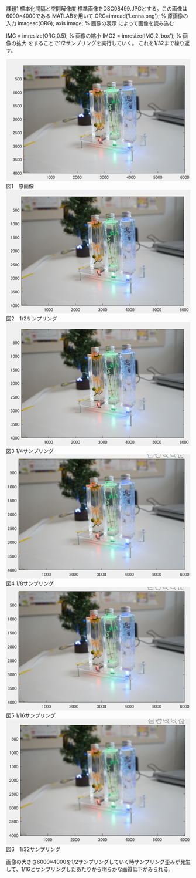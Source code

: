 課題1 標本化間隔と空間解像度
標準画像をDSC08499.JPGとする。この画像は6000×4000である
MATLABを用いて
ORG=imread('Lenna.png'); % 原画像の入力
imagesc(ORG); axis image; % 画像の表示
によって画像を読み込む

IMG = imresize(ORG,0.5); % 画像の縮小
IMG2 = imresize(IMG,2,'box'); % 画像の拡大
をすることで1/2サンプリングを実行していく。
これを1/32まで繰り返す。

![](https://github.com/Tomiyoshi-Takafumi/lecture_image_processing/blob/master/%E8%AA%B2%E9%A1%8C%E7%94%BB%E5%83%8F/1-1.png)  
図1　原画像   
![](https://github.com/Tomiyoshi-Takafumi/lecture_image_processing/blob/master/%E8%AA%B2%E9%A1%8C%E7%94%BB%E5%83%8F/1-2.png)  
図2　1/2サンプリング   
![](https://github.com/Tomiyoshi-Takafumi/lecture_image_processing/blob/master/%E8%AA%B2%E9%A1%8C%E7%94%BB%E5%83%8F/1-3.png)  
図3  1/4サンプリング  
![](https://github.com/Tomiyoshi-Takafumi/lecture_image_processing/blob/master/%E8%AA%B2%E9%A1%8C%E7%94%BB%E5%83%8F/1-4.png)  
図4 1/8サンプリング  
![](https://github.com/Tomiyoshi-Takafumi/lecture_image_processing/blob/master/%E8%AA%B2%E9%A1%8C%E7%94%BB%E5%83%8F/1-5.png)  
図5 1/16サンプリング  
![](https://github.com/Tomiyoshi-Takafumi/lecture_image_processing/blob/master/%E8%AA%B2%E9%A1%8C%E7%94%BB%E5%83%8F/1-6.png)  
図6　1/32サンプリング  

画像の大きさ6000×4000を1/2サンプリングしていく時サンプリング歪みが発生して、1/16とサンプリングしたあたりから明らかな画質低下がみられる。
